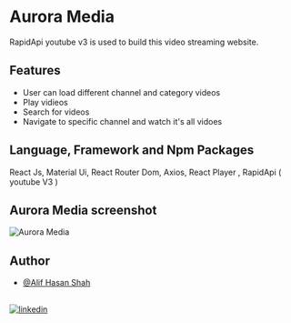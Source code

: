 
# Aurora Media
RapidApi youtube v3 is used to build this video streaming website.



## Features

- User can load different channel and category videos
- Play vidieos
- Search for videos
- Navigate to specific channel and watch it's all vidoes


## Language, Framework and Npm Packages

React Js, Material Ui, React Router Dom, Axios, React Player , RapidApi ( youtube V3 )
## Aurora Media screenshot

![Aurora Media ](https://i.postimg.cc/KjW2wxBn/aurora-media.png)




## Author

- [@Alif Hasan Shah](https://www.github.com/a4alif)


## 

[![linkedin](https://img.shields.io/badge/linkedin-0A66C2?style=for-the-badge&logo=linkedin&logoColor=white)](https://www.linkedin.com/in/alifhasanshah/)

